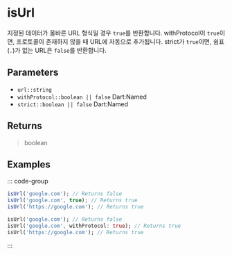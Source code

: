 # isUrl <Lang dart js />

지정된 데이터가 올바른 URL 형식일 경우 `true`를 반환합니다. withProtocol이 `true`이면, 프로토콜이 존재하지 않을 때 URL에 자동으로 추가됩니다. strict가 `true`이면, 쉼표(`.`)가 없는 URL은 `false`를 반환합니다.

## Parameters

- `url::string`
- `withProtocol::boolean || false` <span class="named">Dart:Named</span>
- `strict::boolean || false` <span class="named">Dart:Named</span>

## Returns

> boolean

## Examples

::: code-group

```javascript [JavaScript]
isUrl('google.com'); // Returns false
isUrl('google.com', true); // Returns true
isUrl('https://google.com'); // Returns true
```

```dart [Dart]
isUrl('google.com'); // Returns false
isUrl('google.com', withProtocol: true); // Returns true
isUrl('https://google.com'); // Returns true
```

:::
